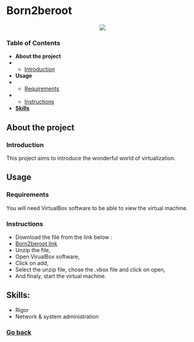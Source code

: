 # Born2beroot

<p align="center">
   <img src="https://github.com/Neress-dono/pictures/blob/6b22e5e9aad63768f77708aaf562203ea62e2778/commun-core_42/born2beroot/Screen%20Shot%202022-03-07%20at%2011.42.07%20AM.png">   
</p>

### Table of Contents
* **About the project**
* * [Introduction](#introduction)
* **Usage**
* * [Requirements](#requirements)
* * [Instructions](#instructions)
* [**Skills**](#skills)

## About the project

### Introduction

This project aims to introduce the wonderful world of virtualization.

## Usage

### Requirements

You will need VirtualBox software to be able to view the virtual machine.

### Instructions

- Download the file from the link below : <br/>
- <a href="https://drive.google.com/drive/folders/1QAEtwN65lQlNoX5l71wLPojXbQzjUMmO?usp=sharing">Born2beroot link</a>
- Unzip the file,
- Open VirualBox software,
- Click on add,
- Select the unzip file, chose the .vbox file and click on open,
- And finaly, start the virtual machine.

## Skills:

- Rigor
- Network & system administration

### [Go back](https://github.com/Neress-dono/common-core_42)

